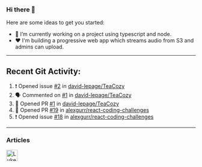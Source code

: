 ### Hi there 👋
Here are some ideas to get you started:

- 🔭 I’m currently working on a project using typescript and node.
- ❤ I'm building a progressive web app which streams audio from S3 and admins can upload.  
---
## Recent Git Activity: 

<!--START_SECTION:activity-->
1. ❗️ Opened issue [#2](https://github.com/david-lepage/TeaCozy/issues/2) in [david-lepage/TeaCozy](https://github.com/david-lepage/TeaCozy)
2. 🗣 Commented on [#1](https://github.com/david-lepage/TeaCozy/issues/1) in [david-lepage/TeaCozy](https://github.com/david-lepage/TeaCozy)
3. 💪 Opened PR [#1](https://github.com/david-lepage/TeaCozy/pull/1) in [david-lepage/TeaCozy](https://github.com/david-lepage/TeaCozy)
4. 💪 Opened PR [#19](https://github.com/alexgurr/react-coding-challenges/pull/19) in [alexgurr/react-coding-challenges](https://github.com/alexgurr/react-coding-challenges)
5. ❗️ Opened issue [#18](https://github.com/alexgurr/react-coding-challenges/issues/18) in [alexgurr/react-coding-challenges](https://github.com/alexgurr/react-coding-challenges)
<!--END_SECTION:activity-->

---
### Articles
<a href="https://dev.to/lukeecart">
  <img src="https://d2fltix0v2e0sb.cloudfront.net/dev-badge.svg" alt="Luke Cartwright's DEV Community Profile" height="30" width="30">
</a>
